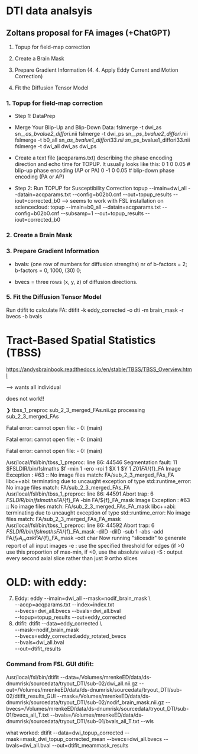 # DTI data analsyis


## Zoltans proposal for FA images (+ChatGPT)

1. Topup for field-map correction
2. Create a Brain Mask
3. Prepare Gradient Information
(4. 4. Apply Eddy Current and Motion Correction)

5. Fit the Diffusion Tensor Model

### 1. Topup for field-map correction

* Step 1: DataPrep 
- Merge Your Blip-Up and Blip-Down Data: 
fslmerge -t dwi_as sn_*_as_bvalue2_diffori*.nii
fslmerge -t dwi_ps sn_*_ps_bvalue2_diffori*.nii
fslmerge -t b0_all sn_*_as_bvalue1_diffori33.nii sn_*_ps_bvalue1_diffori33.nii
fslmerge -t dwi_all dwi_as dwi_ps

- Create a text file (acqparams.txt) describing the phase encoding direction and echo time for TOPUP. It usually looks like this:
0 1 0 0.05  # blip-up phase encoding (AP or PA)
0 -1 0 0.05 # blip-down phase encoding (PA or AP)
* Step 2:  Run TOPUP for Susceptibility Correction 
topup --imain=dwi_all --datain=acqparams.txt --config=b02b0.cnf --out=topup_results --iout=corrected_b0
--> seems to work with FSL installation on sciencecloud:
topup --imain=b0_all --datain=acqparams.txt --config=b02b0.cnf --subsamp=1 --out=topup_results --iout=corrected_b0

### 2. Create a Brain Mask

### 3. Prepare Gradient Information
* bvals: (one row of numbers for diffusion strengths)
    nr of b-factors =		2;
    b-factors =			0, 1000, (30) 0;

* bvecs = three rows (x, y, z) of diffusion directions.


### 5. Fit the Diffusion Tensor Model
Run dtifit to calculate FA:
dtifit -k eddy_corrected -o dti -m brain_mask -r bvecs -b bvals




# Tract-Based Spatial Statistics (TBSS)
https://andysbrainbook.readthedocs.io/en/stable/TBSS/TBSS_Overview.html

--> wants all individual 


does not work!! 

❯ tbss_1_preproc sub_2_3_merged_FAs.nii.gz
processing sub_2_3_merged_FAs

Fatal error: cannot open file: -
    0: (main)


Fatal error: cannot open file: -
    0: (main)


Fatal error: cannot open file: -
    0: (main)

/usr/local/fsl/bin/tbss_1_preproc: line 86: 44546 Segmentation fault: 11  $FSLDIR/bin/fslmaths $f -min 1 -ero -roi 1 $X 1 $Y 1 $Z 0 1 FA/${f}_FA
Image Exception : #63 :: No image files match: FA/sub_2_3_merged_FAs_FA
libc++abi: terminating due to uncaught exception of type std::runtime_error: No image files match: FA/sub_2_3_merged_FAs_FA
/usr/local/fsl/bin/tbss_1_preproc: line 86: 44591 Abort trap: 6           $FSLDIR/bin/fslmaths FA/${f}_FA -bin FA/${f}_FA_mask
Image Exception : #63 :: No image files match: FA/sub_2_3_merged_FAs_FA_mask
libc++abi: terminating due to uncaught exception of type std::runtime_error: No image files match: FA/sub_2_3_merged_FAs_FA_mask
/usr/local/fsl/bin/tbss_1_preproc: line 86: 44592 Abort trap: 6           $FSLDIR/bin/fslmaths FA/${f}_FA_mask -dilD -dilD -sub 1 -abs -add FA/${f}_FA_mask FA/${f}_FA_mask -odt char
Now running "slicesdir" to generate report of all input images
-e <thr>   :  use the specified threshold for edges (if >0 use this proportion of max-min, if <0, use the absolute value)
-S         : output every second axial slice rather than just 9 ortho slices




# OLD: with eddy:
7. Eddy:
eddy --imain=dwi_all --mask=nodif_brain_mask \                                              
    --acqp=acqparams.txt --index=index.txt \
    --bvecs=dwi_all.bvecs --bvals=dwi_all.bval \
    --topup=topup_results --out=eddy_corrected
8. dtifit: 
dtifit --data=eddy_corrected \                                                              
       --mask=nodif_brain_mask \
       --bvecs=eddy_corrected.eddy_rotated_bvecs \
       --bvals=dwi_all.bval \
       --out=dtifit_results


### Command from FSL GUI dtifit:
/usr/local/fsl/bin/dtifit --data=/Volumes/mrenkeED/data/ds-dnumrisk/sourcedata/tryout_DTI/sub-02/dwi_all.nii.gz --out=/Volumes/mrenkeED/data/ds-dnumrisk/sourcedata/tryout_DTI/sub-02/dtifit_results_GUI --mask=/Volumes/mrenkeED/data/ds-dnumrisk/sourcedata/tryout_DTI/sub-02/nodif_brain_mask.nii.gz --bvecs=/Volumes/mrenkeED/data/ds-dnumrisk/sourcedata/tryout_DTI/sub-01/bvecs_all_T.txt --bvals=/Volumes/mrenkeED/data/ds-dnumrisk/sourcedata/tryout_DTI/sub-01/bvals_all_T.txt --wls


what worked: 
dtifit --data=dwi_topup_corrected --mask=mask_dwi_topup_corrected_mean --bvecs=dwi_all.bvecs --bvals=dwi_all.bval --out=dtifit_meammask_results
